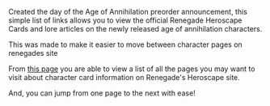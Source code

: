 Created the day of the Age of Annihilation preorder announcement, this simple list of links allows you to view the official Renegade Heroscape Cards and lore articles on the newly released age of annihilation characters. 

This was made to make it easier to move between character pages on renegades site

From [this page](https://bandrada.github.io/heroscape-card-reference) you are able to view a list of all the pages you may want to visit about character card information on Renegade's Heroscape site.

And, you can jump from one page to the next with ease!
